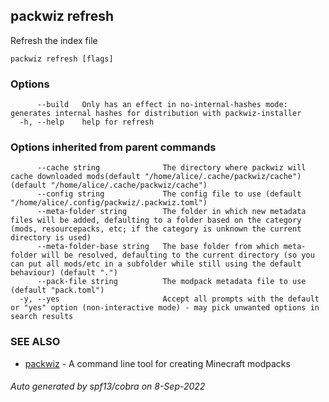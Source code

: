 ## packwiz refresh

Refresh the index file

```
packwiz refresh [flags]
```

### Options

```
      --build   Only has an effect in no-internal-hashes mode: generates internal hashes for distribution with packwiz-installer
  -h, --help    help for refresh
```

### Options inherited from parent commands

```
      --cache string              The directory where packwiz will cache downloaded mods(default "/home/alice/.cache/packwiz/cache") (default "/home/alice/.cache/packwiz/cache")
      --config string             The config file to use (default "/home/alice/.config/packwiz/.packwiz.toml")
      --meta-folder string        The folder in which new metadata files will be added, defaulting to a folder based on the category (mods, resourcepacks, etc; if the category is unknown the current directory is used)
      --meta-folder-base string   The base folder from which meta-folder will be resolved, defaulting to the current directory (so you can put all mods/etc in a subfolder while still using the default behaviour) (default ".")
      --pack-file string          The modpack metadata file to use (default "pack.toml")
  -y, --yes                       Accept all prompts with the default or "yes" option (non-interactive mode) - may pick unwanted options in search results
```

### SEE ALSO

* [packwiz](packwiz.md)	 - A command line tool for creating Minecraft modpacks

###### Auto generated by spf13/cobra on 8-Sep-2022
